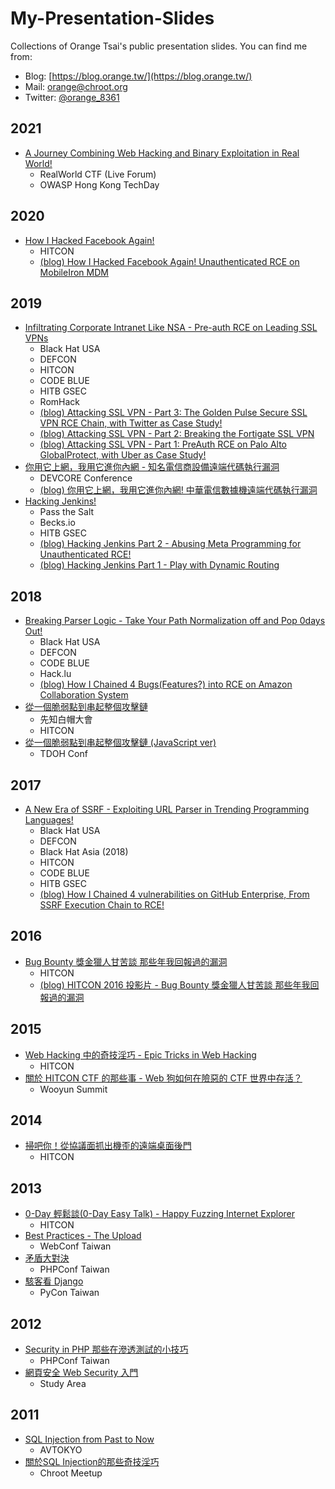 # My-Presentation-Slides
Collections of Orange Tsai's public presentation slides. You can find me from:
* Blog: [https://blog.orange.tw/](https://blog.orange.tw/)
* Mail: [orange@chroot.org](mailto:orange@chroot.org)
* Twitter: [@orange_8361](https://twitter.com/orange_8361)


## 2021
* [A Journey Combining Web Hacking and Binary Exploitation in Real World!](data/2021-A-Journey-Combining-Web-and-Binary-Exploitation-in-Real-World.pdf)
    * RealWorld CTF (Live Forum)
    * OWASP Hong Kong TechDay

## 2020
* [How I Hacked Facebook Again!](data/2020-How-I-Hacked-Facebook-Again.pdf)
    * HITCON 
    * [(blog) How I Hacked Facebook Again! Unauthenticated RCE on MobileIron MDM](https://blog.orange.tw/2020/09/how-i-hacked-facebook-again-mobileiron-mdm-rce.html)


## 2019
* [Infiltrating Corporate Intranet Like NSA - Pre-auth RCE on Leading SSL VPNs](data/2019-blackhat-Infiltrating-Corporate-Intranet-Like-NSA.pdf)
    * Black Hat USA
    * DEFCON
    * HITCON
    * CODE BLUE
    * HITB GSEC
    * RomHack
    * [(blog) Attacking SSL VPN - Part 3: The Golden Pulse Secure SSL VPN RCE Chain, with Twitter as Case Study!](https://blog.orange.tw/2019/09/attacking-ssl-vpn-part-3-golden-pulse-secure-rce-chain.html)
    * [(blog) Attacking SSL VPN - Part 2: Breaking the Fortigate SSL VPN](https://blog.orange.tw/2019/08/attacking-ssl-vpn-part-2-breaking-the-fortigate-ssl-vpn.html)
    * [(blog) Attacking SSL VPN - Part 1: PreAuth RCE on Palo Alto GlobalProtect, with Uber as Case Study!](https://blog.orange.tw/2019/07/attacking-ssl-vpn-part-1-preauth-rce-on-palo-alto.html)
* [你用它上網，我用它進你內網 - 知名電信商設備遠端代碼執行漏洞](data/2019-devcore-conference-orange-tsai.pdf)
    * DEVCORE Conference
    * [(blog) 你用它上網，我用它進你內網! 中華電信數據機遠端代碼執行漏洞](https://blog.orange.tw/2019/11/HiNet-GPON-Modem-RCE.html)
* [Hacking Jenkins!](data/2019-Hacking-Jenkins-Pass-the-Salt.pdf)
    * Pass the Salt
    * Becks.io
    * HITB GSEC
    * [(blog) Hacking Jenkins Part 2 - Abusing Meta Programming for Unauthenticated RCE!](https://blog.orange.tw/2019/02/abusing-meta-programming-for-unauthenticated-rce.html)
    * [(blog) Hacking Jenkins Part 1 - Play with Dynamic Routing](https://blog.orange.tw/2019/01/hacking-jenkins-part-1-play-with-dynamic-routing.html)

## 2018
* [Breaking Parser Logic - Take Your Path Normalization off and Pop 0days Out!](data/2018-Breaking-Parser-Logic-Take-Your-Path-Normalization-Off-And-Pop-0days-Out.pdf)
    * Black Hat USA
    * DEFCON
    * CODE BLUE
    * Hack.lu
    * [(blog) How I Chained 4 Bugs(Features?) into RCE on Amazon Collaboration System](https://blog.orange.tw/2018/08/how-i-chained-4-bugs-features-into-rce-on-amazon.html)
* [從一個脆弱點到串起整個攻擊鏈](data/2018-xz-whitehat-summit.pdf)
    * 先知白帽大會
    * HITCON
* [從一個脆弱點到串起整個攻擊鏈 (JavaScript ver)](data/2018-tdoh-conf-javascript-ver.pdf)
    * TDOH Conf

## 2017
* [A New Era of SSRF - Exploiting URL Parser in Trending Programming Languages!](data/2019-A-New-Era-Of-SSRF-Exploiting-URL-Parser-In-Trending-Programming-Languages.pdf)
    * Black Hat USA
    * DEFCON
    * Black Hat Asia (2018)
    * HITCON
    * CODE BLUE
    * HITB GSEC
    * [(blog) How I Chained 4 vulnerabilities on GitHub Enterprise, From SSRF Execution Chain to RCE!](https://blog.orange.tw/2017/07/how-i-chained-4-vulnerabilities-on.html)

## 2016
* [Bug Bounty 獎金獵人甘苦談 那些年我回報過的漏洞](data/2016-Bug-Bounty-I-reported-orange-tsai.pdf)
    * HITCON
    * [(blog) HITCON 2016 投影片 - Bug Bounty 獎金獵人甘苦談 那些年我回報過的漏洞](https://blog.orange.tw/2016/07/hitcon-2016-slides-bug-bounty-hunter.html)

## 2015
* [Web Hacking 中的奇技淫巧 - Epic Tricks in Web Hacking ](data/2015-tricks-in-web-hacking.pdf)
    * HITCON
* [關於 HITCON CTF 的那些事 - Web 狗如何在險惡的 CTF 世界中存活？](data/2015-web-dog-survive-in-ctf.pdf)
    * Wooyun Summit
    
## 2014
* [掃吧你！從協議面抓出機歪的遠端桌面後門](data/2014-hitcon-rdp-backdoor.pdf)
    * HITCON
    
## 2013
* [0-Day 輕鬆談(0-Day Easy Talk) - Happy Fuzzing Internet Explorer](data/2013-hitcon-0day-easy-talk-Happy-Fuzzing-Internet-Explorer.pdf)
    * HITCON
* [Best Practices - The Upload](data/2013-webconf-BestPractices-The-Upload.pdf)
    * WebConf Taiwan
* [矛盾大對決](data/2013-phpconf-orange-tsai.pdf)
    * PHPConf Taiwan
* [駭客看 Django](data/2013-pycon-hacker-see-django.pdf)
    * PyCon Taiwan 

## 2012
* [Security in PHP 那些在滲透測試的小技巧](data/2012-phpconf-security-in-php.pdf)
    * PHPConf Taiwan
* [網頁安全 Web Security 入門](data/2012-web-security-newbie.pdf)
    * Study Area
    
## 2011
* [SQL Injection from Past to Now](data/2011-avtokyo-SQL-Injection-from-Past-to-Now.pptx)
    * AVTOKYO
* [關於SQL Injection的那些奇技淫巧](data/2013-chroot-meetup-sql-injection-tricks.pdf)
    * Chroot Meetup
